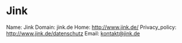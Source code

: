 
# Jink

Name: Jink
Domain: jink.de
Home: http://www.jink.de/
Privacy_policy: http://www.jink.de/datenschutz
Email: kontakt@jink.de

